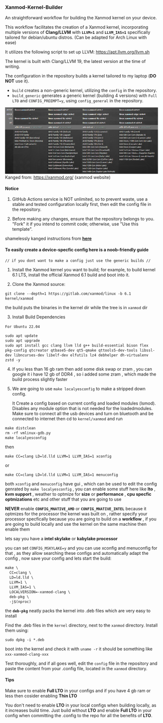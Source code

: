 ### **Xanmod-Kernel-Builder**
An straightforward workflow for building the Xanmod kernel on your device.

This workflow facilitates the creation of a Xanmod kernel, incorporating multiple versions of **Clang/LLVM** with **`LLVM=1`** and **`LLVM_IAS=1`** specifically tailored for debian/ubuntu distros. (Can be adapted for Arch Linux with ease)

It utilizes the following script to set up LLVM: https://apt.llvm.org/llvm.sh

The kernel is built with Clang/LLVM 19, the latest version at the time of writing.

The configuration in the repository builds a kernel tailored to my laptop (**DO NOT** use it).

- `build` creates a non-generic kernel, utilizing the `config` in the repository.
- `build_generic` generates a generic kernel (building 4 versions) with `Full LTO` and `CONFIG_PREEMPT=y`, using `config_general` in the repository.

![Alt text](image.png)
Kanged from: https://xanmod.org/ (xanmod website)

#### Notice

1. GitHub Actions service is NOT unlimited, so to prevent waste, use a stable and tested configuration locally first, then edit the config file in the repository.

2. Before making any changes, ensure that the repository belongs to you. "Fork" it if you intend to commit code; otherwise, use "Use this template".


 shamelessly kanged instructions from **[here](https://github.com/azwhikaru/Action-TWRP-Builder)**


#### **To easily create a device-specfic config here is a noob-friendly guide**

`// if you dont want to make a config just use the generic builds //` 

1. Install the Xanmod kernel you want to build; for example, to build kernel 6.1 LTS, install the official Xanmod 6.1 build and boot into it.

2. Clone the Xanmod source:
    
```shell
git clone --depth=1 https://gitlab.com/xanmod/linux -b 6.1 kernel/xanmod  
```

 the build puts the binaries in the kernel dir while the tree is in `xanmod` dir

3. Install Build Dependencies

 `For Ubuntu 22.04`

```shell
sudo apt update
sudo apt upgrade
sudo apt install gcc clang llvm lld g++ build-essential bison flex pkg-config qtcreator qtbase5-dev qt5-qmake qttools5-dev-tools libssl-dev libncurses-dev libelf-dev elfutils lz4 debhelper dh-virtualenv zstd -y 
```
4. If you less than 16 gb ram then add some disk swap or zram , you can google it
   i have 12 gb of DDR4 , so i added some zram , which made the build process slightly faster
  
5. We are going to use `make localyesconfig` to make a stripped down config.

   It Create a config based on current config and loaded modules (lsmod). Disables any module option that is not needed for the loadedmodules. Make sure to connect all the usb devices and turn on bluetooth and be connected to internet then cd to `kernel/xanmod` and run

```shell
make distclean
rm -rf vmlinux-gdb.py
make localyesconfig
```
 then 
```shell
make CC=clang LD=ld.lld LLVM=1 LLVM_IAS=1 xconfig
```
or
```shell
make CC=clang LD=ld.lld LLVM=1 LLVM_IAS=1 menuconfig
``` 

 both `xconfig` and `menuconfig` have gui , which can be used to edit the config genrated by `make localyesconfig` , you can enable some stuff here like **lto** , **kvm support** , weather to optmize for **size** or **performance** , **cpu specfic optmizations** etc and other stuff that you are going to use

 **NEVER** enable **`CONFIG_MNATIVE_AMD`** or **`CONFIG_MNATIVE_INTEL`** because it optmizes for the processor the kernel was built on , rather specify your processor specfically because you are going to build on a **workflow** , if you are going to build locally and use the kernel on the same machine then enable them

 lets say you have a **intel skylake** or **kabylake processor** 
 
 you can set `CONFIG_MSKYLAKE=y`
 and you can use xconfig and menuconfig for that , as they allow searching these configs and automatically adapt the config , now save your config and lets start the build: 

```shell
make \
  CC=clang \
  LD=ld.lld \
  LLVM=1 \
  LLVM_IAS=1 \
  LOCALVERSION=-xanmod-clang \
  deb-pkg \
  -j$(nproc)
```
 the **`deb-pkg`** neatly packs the kernel into .deb files which are very easy to install

 Find the .deb files in the `kernel` directory, next to the `xanmod` directory. Install them using:
```shell
sudo dpkg -i *.deb
```

 boot into the kernel and check it with `uname -r`
 it should be something like `xxx-xanmod-clang-xxx`

Test thoroughly, and if all goes well, edit the `config` file in the repository and paste the content from your .config file, located in the `xanmod` directory.

#### Tips

 Make sure to enable **Full LTO** in your configs and if you have 4 gb ram or less then cosider enabling **Thin LTO**
 
You don't need to enable **LTO** in your local configs when building locally, as it increases build time. Just build without **LTO** and enable **Full LTO** in your config when committing the .config to the repo for all the benefits of **LTO**.

